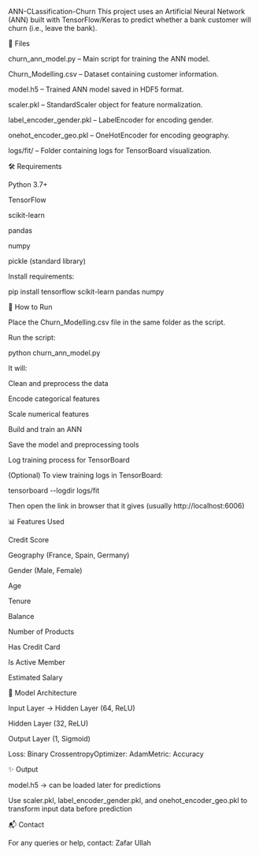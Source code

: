 ANN-CLassification-Churn
This project uses an Artificial Neural Network (ANN) built with TensorFlow/Keras to predict whether a bank customer will churn (i.e., leave the bank).

📁 Files

churn_ann_model.py – Main script for training the ANN model.

Churn_Modelling.csv – Dataset containing customer information.

model.h5 – Trained ANN model saved in HDF5 format.

scaler.pkl – StandardScaler object for feature normalization.

label_encoder_gender.pkl – LabelEncoder for encoding gender.

onehot_encoder_geo.pkl – OneHotEncoder for encoding geography.

logs/fit/ – Folder containing logs for TensorBoard visualization.

🛠 Requirements

Python 3.7+

TensorFlow

scikit-learn

pandas

numpy

pickle (standard library)

Install requirements:

pip install tensorflow scikit-learn pandas numpy

🚀 How to Run

Place the Churn_Modelling.csv file in the same folder as the script.

Run the script:

python churn_ann_model.py

It will:

Clean and preprocess the data

Encode categorical features

Scale numerical features

Build and train an ANN

Save the model and preprocessing tools

Log training process for TensorBoard

(Optional) To view training logs in TensorBoard:

tensorboard --logdir logs/fit

Then open the link in browser that it gives (usually http://localhost:6006)

📊 Features Used

Credit Score

Geography (France, Spain, Germany)

Gender (Male, Female)

Age

Tenure

Balance

Number of Products

Has Credit Card

Is Active Member

Estimated Salary

🧠 Model Architecture

Input Layer → Hidden Layer (64, ReLU)

Hidden Layer (32, ReLU)

Output Layer (1, Sigmoid)

Loss: Binary CrossentropyOptimizer: AdamMetric: Accuracy

✨ Output

model.h5 → can be loaded later for predictions

Use scaler.pkl, label_encoder_gender.pkl, and onehot_encoder_geo.pkl to transform input data before prediction

📬 Contact

For any queries or help, contact: Zafar Ullah

